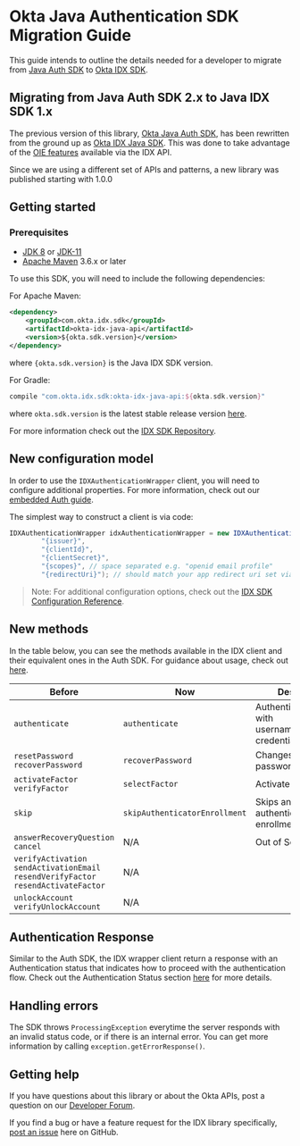 # Okta Java Authentication SDK Migration Guide

This guide intends to outline the details needed for a developer to migrate from [Java Auth SDK](https://github.com/okta/okta-auth-java#okta-java-authentication-sdk) to [Okta IDX SDK](https://github.com/okta/okta-idx-java#okta-idx-java-sdk).

## Migrating from Java Auth SDK 2.x to Java IDX SDK 1.x

The previous version of this library, [Okta Java Auth SDK](https://github.com/okta/okta-auth-java), has been rewritten from the ground up as [Okta IDX Java SDK](https://github.com/okta/okta-idx-java). This was done to take advantage of the [OIE features](https://www.okta.com/platform/identity-engine/) available via the IDX API.

Since we are using a different set of APIs and patterns, a new library was published starting with 1.0.0 

## Getting started

### Prerequisites

- [JDK 8](https://www.oracle.com/java/technologies/javase/javase-jdk8-downloads.html) or [JDK-11](https://www.oracle.com/java/technologies/javase-jdk11-downloads.html)
- [Apache Maven](https://maven.apache.org/download.cgi) 3.6.x or later

To use this SDK, you will need to include the following dependencies:

For Apache Maven:

``` xml
<dependency>
    <groupId>com.okta.idx.sdk</groupId>
    <artifactId>okta-idx-java-api</artifactId>
    <version>${okta.sdk.version}</version>
</dependency>
```

where `{okta.sdk.version}` is the Java IDX SDK version.

For Gradle:

```groovy
compile "com.okta.idx.sdk:okta-idx-java-api:${okta.sdk.version}"
```

where `okta.sdk.version` is the latest stable release version [here](https://github.com/okta/okta-idx-java/releases).

For more information check out the [IDX SDK Repository](https://github.com/okta/okta-idx-java).

## New configuration model

In order to use the `IDXAuthenticationWrapper` client, you will need to configure additional properties. For more information, check out our [embedded Auth guide](https://developer.okta.com/docs/guides/oie-embedded-sdk-overview/main/#get-started-with-the-sdk).

The simplest way to construct a client is via code:

```java
IDXAuthenticationWrapper idxAuthenticationWrapper = new IDXAuthenticationWrapper(
        "{issuer}",
        "{clientId}",
        "{clientSecret}",
        "{scopes}", // space separated e.g. "openid email profile"
        "{redirectUri}"); // should match your app redirect uri set via console
```

> Note: For additional configuration options, check out the [IDX SDK Configuration Reference](https://github.com/okta/okta-idx-java#configuration-reference).

## New methods

In the table below, you can see the methods available in the IDX client and their equivalent ones in the Auth SDK. For guidance about usage, check out [here](https://github.com/okta/okta-idx-java/#usage-guide).


| Before   |      Now      | Description  |
|----------|---------------|--------------|
|`authenticate` |  `authenticate` | Authenticates a user with username/password credentials |
|`resetPassword` <br /> `recoverPassword` | `recoverPassword` |   Changes user''s password |
|`activateFactor` <br /> `verifyFactor` | `selectFactor` | Activate a factor |
|`skip`| `skipAuthenticatorEnrollment`| Skips an optional authenticator during enrollment/verification |
|`answerRecoveryQuestion` <br /> `cancel`| N/A| Out of Scope |
|`verifyActivation` <br /> `sendActivationEmail` <br /> `resendVerifyFactor` <br /> `resendActivateFactor` | N/A||
|`unlockAccount` <br /> `verifyUnlockAccount` | N/A||

## Authentication Response

Similar to the Auth SDK, the IDX wrapper client return a response with an Authentication status that indicates how to proceed with the authentication flow. Check out the Authentication Status section [here](https://github.com/okta/okta-idx-java#authentication-status) for more details.

## Handling errors

The SDK throws `ProcessingException` everytime the server responds with an invalid status code, or if there is an internal error. You can get more information by calling `exception.getErrorResponse()`.

## Getting help

If you have questions about this library or about the Okta APIs, post a question on our [Developer Forum](https://devforum.okta.com).

If you find a bug or have a feature request for the IDX library specifically, [post an issue](https://github.com/okta/okta-idx-java/issues) here on GitHub.